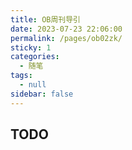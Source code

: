 ```yaml
---
title: OB周刊导引
date: 2023-07-23 22:06:00
permalink: /pages/ob02zk/
sticky: 1
categories:
  - 随笔
tags:
  - null
sidebar: false
---
```


## TODO
